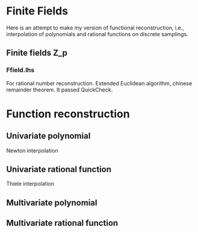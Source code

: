 # Finite Fields 
Here is an attempt to make my version of functional reconstruction, i.e., interpolation of polynomials and rational functions on discrete samplings.

## Finite fields Z_p
### Ffield.lhs
For rational number reconstruction.
Extended Euclidean algorithm, chinese remainder theorem.
It passed QuickCheck.

# Function reconstruction
## Univariate polynomial 
Newton interpolation
## Univariate rational function 
Thiele interpolation

## Multivariate polynomial
## Multivariate rational function

